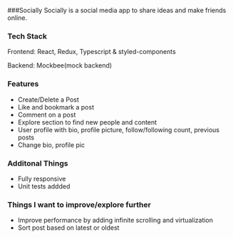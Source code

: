 ###Socially
Socially is a social media app to share ideas and make friends online.


### [](https://github.com/suryxks/Socially#tech-stack)Tech Stack

Frontend: React, Redux, Typescript & styled-components

Backend: Mockbee(mock backend)

### [](https://github.com/suryxks/Socially#features)Features

-   Create/Delete a Post
-   Like and bookmark a post
-   Comment on a post
-   Explore section to find new people and content
-   User profile with bio, profile picture, follow/following count, previous posts
-   Change bio, profile pic

### [](https://github.com/suryxks/Socially#additonal-things)Additonal Things

-   Fully responsive
-   Unit tests addded

### [](https://github.com/suryxks/Socially#things-i-want-to-improveexplore-further)Things I want to improve/explore further
-   Improve performance by adding infinite scrolling and virtualization
-   Sort post based on latest or oldest
